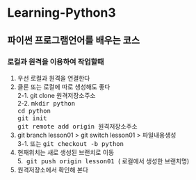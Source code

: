 # Learning-Python3

## 파이썬 프로그램언어를 배우는 코스

### 로컬과 원격을 이용하여 작업할때
1. 우선 로컬과 원격을 연결한다
2. 클론 또는 로컬에 따로 생성해도 좋다  
  2-1. git clone 원격저장소주소  
  2-2. 
        <kbd>mkdir python</kbd>  
        <kbd>cd python</kbd>   
        <kbd>git init</kbd>   
        <kbd>git remote add origin 원격저장소주소 </kbd>   
3. git branch lesson01 > git switch lesson01 > 파일내용생성  
    3-1. 또는 <kbd>git checkout -b python  </kbd>  
4. 현재위치는 새로 생성된 브랜치로 이동  
5.<kbd> git push origin lesson01 </kbd>( 로컬에서 생성한 브랜치명)
6. 원격저장소에서 확인해 본다
